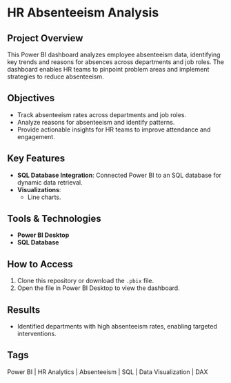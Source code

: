 # HR Absenteeism Analysis

## Project Overview
This Power BI dashboard analyzes employee absenteeism data, identifying key trends and reasons for absences across departments and job roles. The dashboard enables HR teams to pinpoint problem areas and implement strategies to reduce absenteeism.

## Objectives
- Track absenteeism rates across departments and job roles.
- Analyze reasons for absenteeism and identify patterns.
- Provide actionable insights for HR teams to improve attendance and engagement.

## Key Features
- **SQL Database Integration**: Connected Power BI to an SQL database for dynamic data retrieval.
- **Visualizations**:
  - Line charts.
## Tools & Technologies
- **Power BI Desktop**
- **SQL Database**

## How to Access
1. Clone this repository or download the `.pbix` file.
2. Open the file in Power BI Desktop to view the dashboard.

## Results
- Identified departments with high absenteeism rates, enabling targeted interventions.

## Tags
Power BI | HR Analytics | Absenteeism | SQL | Data Visualization | DAX
